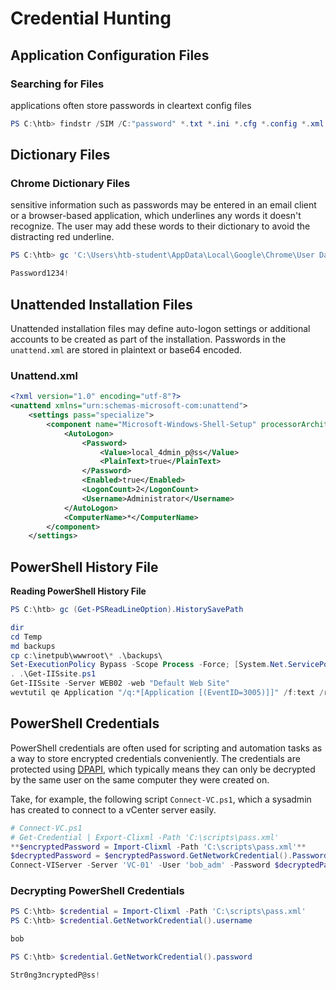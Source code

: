 # Credential Hunting

## Application Configuration Files

### **Searching for Files**

applications often store passwords in cleartext config files

```powershell
PS C:\htb> findstr /SIM /C:"password" *.txt *.ini *.cfg *.config *.xml
```

## **Dictionary Files**

### **Chrome Dictionary Files**

sensitive information such as passwords may be entered in an email client or a browser-based application, which underlines any words it doesn't recognize. The user may add these words to their dictionary to avoid the distracting red underline.

```powershell
PS C:\htb> gc 'C:\Users\htb-student\AppData\Local\Google\Chrome\User Data\Default\Custom Dictionary.txt' | Select-String password

Password1234!
```

## **Unattended Installation Files**

Unattended installation files may define auto-logon settings or additional accounts to be created as part of the installation. Passwords in the `unattend.xml` are stored in plaintext or base64 encoded.

### **Unattend.xml**

```xml
<?xml version="1.0" encoding="utf-8"?>
<unattend xmlns="urn:schemas-microsoft-com:unattend">
    <settings pass="specialize">
        <component name="Microsoft-Windows-Shell-Setup" processorArchitecture="amd64" publicKeyToken="31bf3856ad364e35" language="neutral" versionScope="nonSxS" xmlns:wcm="http://schemas.microsoft.com/WMIConfig/2002/State" xmlns:xsi="http://www.w3.org/2001/XMLSchema-instance">
            <AutoLogon>
                <Password>
                    <Value>local_4dmin_p@ss</Value>
                    <PlainText>true</PlainText>
                </Password>
                <Enabled>true</Enabled>
                <LogonCount>2</LogonCount>
                <Username>Administrator</Username>
            </AutoLogon>
            <ComputerName>*</ComputerName>
        </component>
    </settings>
```

## **PowerShell History File**

**Reading PowerShell History File**

```powershell
PS C:\htb> gc (Get-PSReadLineOption).HistorySavePath

dir
cd Temp
md backups
cp c:\inetpub\wwwroot\* .\backups\
Set-ExecutionPolicy Bypass -Scope Process -Force; [System.Net.ServicePointManager]::SecurityProtocol = [System.Net.ServicePointManager]::SecurityProtocol -bor 3072; iex ((New-Object System.Net.WebClient).DownloadString('https://www.powershellgallery.com/packages/MrAToolbox/1.0.1/Content/Get-IISSite.ps1'))
. .\Get-IISsite.ps1
Get-IISsite -Server WEB02 -web "Default Web Site"
wevtutil qe Application "/q:*[Application [(EventID=3005)]]" /f:text /rd:true /u:WEB02\administrator /p:5erv3rAdmin! /r:WEB02
```

## **PowerShell Credentials**

PowerShell credentials are often used for scripting and automation tasks as a way to store encrypted credentials conveniently. The credentials are protected using [DPAPI](https://en.wikipedia.org/wiki/Data_Protection_API), which typically means they can only be decrypted by the same user on the same computer they were created on.

Take, for example, the following script `Connect-VC.ps1`, which a sysadmin has created to connect to a vCenter server easily.

```powershell
# Connect-VC.ps1
# Get-Credential | Export-Clixml -Path 'C:\scripts\pass.xml'
**$encryptedPassword = Import-Clixml -Path 'C:\scripts\pass.xml'**
$decryptedPassword = $encryptedPassword.GetNetworkCredential().Password
Connect-VIServer -Server 'VC-01' -User 'bob_adm' -Password $decryptedPassword
```

### **Decrypting PowerShell Credentials**

```powershell
PS C:\htb> $credential = Import-Clixml -Path 'C:\scripts\pass.xml'
PS C:\htb> $credential.GetNetworkCredential().username

bob

PS C:\htb> $credential.GetNetworkCredential().password

Str0ng3ncryptedP@ss!
```
